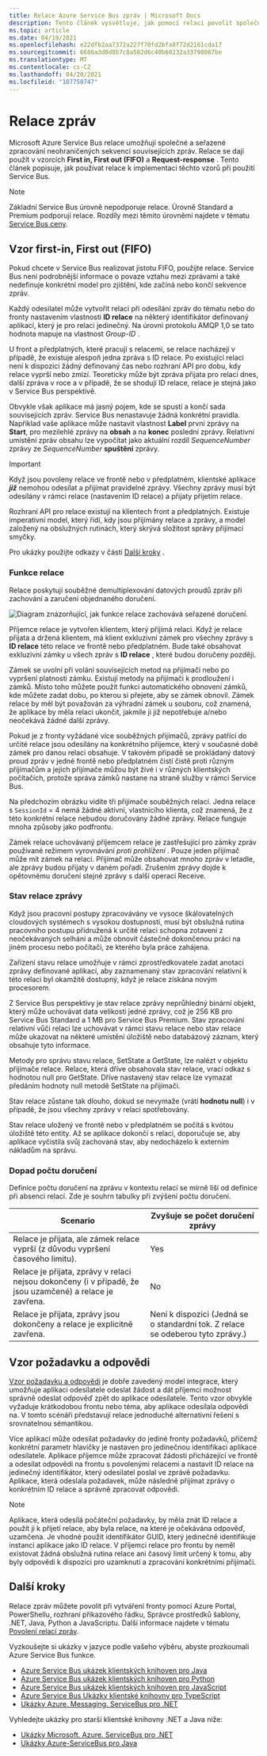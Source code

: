 ```yaml
---
title: Relace Azure Service Bus zpráv | Microsoft Docs
description: Tento článek vysvětluje, jak pomocí relací povolit společné a seřazené zpracování neohraničených sekvencí souvisejících zpráv.
ms.topic: article
ms.date: 04/19/2021
ms.openlocfilehash: e22dfb2aa7372a227f70fd2bfa8f72d2161cda17
ms.sourcegitcommit: 6686a3d8d8b7c8a582d6c40b60232a33798067be
ms.translationtype: MT
ms.contentlocale: cs-CZ
ms.lasthandoff: 04/20/2021
ms.locfileid: "107750747"
---
```

# <a name="message-sessions"></a>Relace zpráv
Microsoft Azure Service Bus relace umožňují společné a seřazené zpracování neohraničených sekvencí souvisejících zpráv. Relace se dají použít v vzorcích **First in, First out (FIFO)** a **Request-response** . Tento článek popisuje, jak používat relace k implementaci těchto vzorů při použití Service Bus. 

> [!NOTE]
> Základní Service Bus úrovně nepodporuje relace. Úrovně Standard a Premium podporují relace. Rozdíly mezi těmito úrovněmi najdete v tématu [Service Bus ceny](https://azure.microsoft.com/pricing/details/service-bus/).

## <a name="first-in-first-out-fifo-pattern"></a>Vzor first-in, First out (FIFO)
Pokud chcete v Service Bus realizovat jistotu FIFO, použijte relace. Service Bus není podrobnější informace o povaze vztahu mezi zprávami a také nedefinuje konkrétní model pro zjištění, kde začíná nebo končí sekvence zpráv.

Každý odesilatel může vytvořit relaci při odesílání zpráv do tématu nebo do fronty nastavením vlastnosti **ID relace** na některý identifikátor definovaný aplikací, který je pro relaci jedinečný. Na úrovni protokolu AMQP 1,0 se tato hodnota mapuje na vlastnost *Group-ID* .

U front a předplatných, které pracují s relacemi, se relace nacházejí v případě, že existuje alespoň jedna zpráva s ID relace. Po existující relaci není k dispozici žádný definovaný čas nebo rozhraní API pro dobu, kdy relace vyprší nebo zmizí. Teoreticky může být zpráva přijata pro relaci dnes, další zpráva v roce a v případě, že se shodují ID relace, relace je stejná jako v Service Bus perspektivě.

Obvykle však aplikace má jasný pojem, kde se spustí a končí sada souvisejících zpráv. Service Bus nenastavuje žádná konkrétní pravidla. Například vaše aplikace může nastavit vlastnost **Label** první zprávy na **Start**, pro mezilehlé zprávy na **obsah** a na **konec** poslední zprávy. Relativní umístění zpráv obsahu lze vypočítat jako aktuální rozdíl *SequenceNumber* zprávy ze *SequenceNumber* **spuštění** zprávy.

> [!IMPORTANT]
> Když jsou povoleny relace ve frontě nebo v předplatném, klientské aplikace ***již*** nemohou odesílat a přijímat pravidelné zprávy. Všechny zprávy musí být odesílány v rámci relace (nastavením ID relace) a přijaty přijetím relace.

Rozhraní API pro relace existují na klientech front a předplatných. Existuje imperativní model, který řídí, kdy jsou přijímány relace a zprávy, a model založený na obslužných rutinách, který skrývá složitost správy přijímací smyčky. 

Pro ukázky použijte odkazy v části [Další kroky](#next-steps) . 

### <a name="session-features"></a>Funkce relace

Relace poskytují souběžné demultiplexování datových proudů zpráv při zachování a zaručení objednaného doručení.

![Diagram znázorňující, jak funkce relace zachovává seřazené doručení.][1]

Příjemce relace je vytvořen klientem, který přijímá relaci. Když je relace přijata a držená klientem, má klient exkluzivní zámek pro všechny zprávy s **ID relace** této relace ve frontě nebo předplatném. Bude také obsahovat exkluzivní zámky u všech zpráv s **ID relace** , které budou doručeny později.

Zámek se uvolní při volání souvisejících metod na přijímači nebo po vypršení platnosti zámku. Existují metody na přijímači k prodloužení i zámků. Místo toho můžete použít funkci automatického obnovení zámků, kde můžete zadat dobu, po kterou si přejete, aby se zámek obnovil. Zámek relace by měl být považován za výhradní zámek u souboru, což znamená, že aplikace by měla relaci ukončit, jakmile ji již nepotřebuje a/nebo neočekává žádné další zprávy.

Pokud je z fronty vyžádané více souběžných přijímačů, zprávy patřící do určité relace jsou odesílány na konkrétního příjemce, který v současné době zámek pro danou relaci obsahuje. V takovém případě se prokládaný datový proud zpráv v jedné frontě nebo předplatném čistí čistě proti různým přijímačům a jejich přijímače můžou být živé i v různých klientských počítačích, protože správa zámků nastane na straně služby v rámci Service Bus.

Na předchozím obrázku vidíte tři přijímače souběžných relací. Jedna relace s `SessionId` = 4 nemá žádné aktivní, vlastnícího klienta, což znamená, že z této konkrétní relace nebudou doručovány žádné zprávy. Relace funguje mnoha způsoby jako podfrontu.

Zámek relace uchovávaný příjemcem relace je zastřešující pro zámky zpráv používané režimem vyrovnávání *proti prohlížení* . Pouze jeden přijímač může mít zámek na relaci. Přijímač může obsahovat mnoho zpráv v letadle, ale zprávy budou přijaty v daném pořadí. Zrušením zprávy dojde k opětovnému doručení stejné zprávy s další operací Receive.

### <a name="message-session-state"></a>Stav relace zprávy

Když jsou pracovní postupy zpracovávány ve vysoce škálovatelných cloudových systémech s vysokou dostupností, musí být obslužná rutina pracovního postupu přidružená k určité relaci schopna zotavení z neočekávaných selhání a může obnovit částečně dokončenou práci na jiném procesu nebo počítači, ze kterého byla práce zahájena.

Zařízení stavu relace umožňuje v rámci zprostředkovatele zadat anotaci zprávy definované aplikací, aby zaznamenaný stav zpracování relativní k této relaci byl okamžitě dostupný, když je relace získána novým procesorem.

Z Service Bus perspektivy je stav relace zprávy neprůhledný binární objekt, který může uchovávat data velikosti jedné zprávy, což je 256 KB pro Service Bus Standard a 1 MB pro Service Bus Premium. Stav zpracování relativní vůči relaci lze uchovávat v rámci stavu relace nebo stav relace může ukazovat na některé umístění úložiště nebo databázový záznam, který obsahuje tyto informace.

Metody pro správu stavu relace, SetState a GetState, lze nalézt v objektu přijímače relace. Relace, která dříve obsahovala stav relace, vrací odkaz s hodnotou null pro GetState. Dříve nastavený stav relace lze vymazat předáním hodnoty null metodě SetState na přijímači.

Stav relace zůstane tak dlouho, dokud se nevymaže (vrátí **hodnotu null**) i v případě, že jsou všechny zprávy v relaci spotřebovány.

Stav relace uložený ve frontě nebo v předplatném se počítá s kvótou úložiště této entity. Až se aplikace dokončí s relací, doporučuje se, aby aplikace vyčistila svůj zachovaná stav, aby nedocházelo k externím nákladům na správu.

### <a name="impact-of-delivery-count"></a>Dopad počtu doručení

Definice počtu doručení na zprávu v kontextu relací se mírně liší od definice při absenci relací. Zde je souhrn tabulky při zvýšení počtu doručení.

| Scenario | Zvyšuje se počet doručení zprávy |
|----------|---------------------------------------------|
| Relace je přijata, ale zámek relace vyprší (z důvodu vypršení časového limitu). | Yes |
| Relace je přijata, zprávy v relaci nejsou dokončeny (i v případě, že jsou uzamčené) a relace je zavřena. | No |
| Relace je přijata, zprávy jsou dokončeny a relace je explicitně zavřena. | Není k dispozici (Jedná se o standardní tok. Z relace se odeberou tyto zprávy.) |

## <a name="request-response-pattern"></a>Vzor požadavku a odpovědi
[Vzor požadavku a odpovědi](https://www.enterpriseintegrationpatterns.com/patterns/messaging/RequestReply.html) je dobře zavedený model integrace, který umožňuje aplikaci odesílatele odeslat žádost a dát příjemci možnost správně odeslat odpověď zpět do aplikace odesílatele. Tento vzor obvykle vyžaduje krátkodobou frontu nebo téma, aby aplikace odesílala odpovědi na. V tomto scénáři představují relace jednoduché alternativní řešení s srovnatelnou sémantikou. 

Více aplikací může odesílat požadavky do jediné fronty požadavků, přičemž konkrétní parametr hlavičky je nastaven pro jedinečnou identifikaci aplikace odesílatele. Aplikace příjemce může zpracovat žádosti přicházející ve frontě a odesílat odpovědi na frontu s povolenými relacemi a nastavit ID relace na jedinečný identifikátor, který odesilatel poslal ve zprávě požadavku. Aplikace, která odeslala požadavek, může následně přijímat zprávy o konkrétním ID relace a správně zpracovat odpovědi.

> [!NOTE]
> Aplikace, která odesílá počáteční požadavky, by měla znát ID relace a použít ji k přijetí relace, aby byla relace, na které je očekávána odpověď, uzamčena. Je vhodné použít identifikátor GUID, který jedinečně identifikuje instanci aplikace jako ID relace. V příjemci relace pro frontu by neměl existovat žádná obslužná rutina relace ani časový limit určený k tomu, aby byly odpovědi k dispozici pro uzamknutí a zpracování konkrétními přijímači.

## <a name="next-steps"></a>Další kroky
Relace zpráv můžete povolit při vytváření fronty pomocí Azure Portal, PowerShellu, rozhraní příkazového řádku, Správce prostředků šablony, .NET, Java, Python a JavaScriptu. Další informace najdete v tématu [Povolení relací zpráv](enable-message-sessions.md). 

Vyzkoušejte si ukázky v jazyce podle vašeho výběru, abyste prozkoumali Azure Service Bus funkce. 

- [Azure Service Bus ukázek klientských knihoven pro Java](/samples/azure/azure-sdk-for-java/servicebus-samples/)
- [Azure Service Bus ukázek klientských knihoven pro Python](/samples/azure/azure-sdk-for-python/servicebus-samples/)
- [Azure Service Bus ukázek klientských knihoven pro JavaScript](/samples/azure/azure-sdk-for-js/service-bus-javascript/)
- [Azure Service Bus Ukázky klientské knihovny pro TypeScript](/samples/azure/azure-sdk-for-js/service-bus-typescript/)
- [Ukázky Azure. Messaging. ServiceBus pro .NET](/samples/azure/azure-sdk-for-net/azuremessagingservicebus-samples/)

Vyhledejte ukázky pro starší klientské knihovny .NET a Java níže:
- [Ukázky Microsoft. Azure. ServiceBus pro .NET](https://github.com/Azure/azure-service-bus/tree/master/samples/DotNet/Microsoft.Azure.ServiceBus/)
- [Ukázky Azure-ServiceBus pro Java](https://github.com/Azure/azure-service-bus/tree/master/samples/Java/azure-servicebus/MessageBrowse)

[1]: ./media/message-sessions/sessions.png

